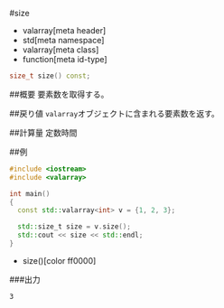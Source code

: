 #size
* valarray[meta header]
* std[meta namespace]
* valarray[meta class]
* function[meta id-type]

```cpp
size_t size() const;
```

##概要
要素数を取得する。


##戻り値
`valarray`オブジェクトに含まれる要素数を返す。


##計算量
定数時間


##例
```cpp
#include <iostream>
#include <valarray>

int main()
{
  const std::valarray<int> v = {1, 2, 3};

  std::size_t size = v.size();
  std::cout << size << std::endl;
}
```
* size()[color ff0000]

###出力
```
3
```


